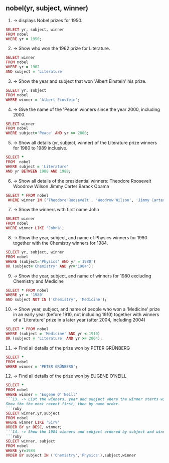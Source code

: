 ## nobel(yr, subject, winner)
1. -> displays Nobel prizes for 1950.
```ruby
SELECT yr, subject, winner
FROM nobel
WHERE yr = 1950;
```
2. -> Show who won the 1962 prize for Literature.
```ruby
SELECT winner
FROM nobel 
WHERE yr = 1962
AND subject = 'Literature'
```
3. -> Show the year and subject that won 'Albert Einstein' his prize.
```ruby
SELECT yr, subject
FROM nobel
WHERE winner = 'Albert Einstein';
```
4. -> Give the name of the 'Peace' winners since the year 2000, including 2000.
```ruby
SELECT winner 
FROM nobel
WHERE subject='Peace' AND yr >= 2000;
```
5. -> Show all details (yr, subject, winner) of the Literature prize winners for 1980 to 1989 inclusive.
```ruby
SELECT * 
FROM  nobel
WHERE subject = 'Literature'
AND yr BETWEEN 1980 AND 1989;
```
6. -> Show all details of the presidential winners:
Theodore Roosevelt
Woodrow Wilson
Jimmy Carter
Barack Obama
```ruby
SELECT * FROM nobel
 WHERE winner IN ('Theodore Roosevelt', 'Woodrow Wilson', 'Jimmy Carter', 'Barack Obama');
```
7. -> Show the winners with first name John
```ruby
SELECT winner 
FROM nobel 
WHERE winner LIKE 'John%';
```
8. -> Show the year, subject, and name of Physics winners for 1980 together with the Chemistry winners for 1984.
```ruby
SELECT yr, subject, winner 
FROM nobel
WHERE (subject='Physics' AND yr ='1980')
OR (subject='Chemistry' AND yr='1984');
```
9. -> Show the year, subject, and name of winners for 1980 excluding Chemistry and Medicine
```ruby
SELECT * FROM nobel
WHERE yr = '1980'
AND subject NOT IN ('Chemistry', 'Medicine');
```
10. -> Show year, subject, and name of people who won a 'Medicine' prize in an early year (before 1910, not including 1910) 
together with winners of a 'Literature' prize in a later year (after 2004, including 2004)
```ruby
SELECT * FROM nobel
WHERE (subject = 'Medicine' AND yr < 1910)
OR (subject = 'Literature' AND yr >= 2004);
```
11. -> Find all details of the prize won by PETER GRÜNBERG
```ruby
SELECT *
FROM nobel 
WHERE winner = 'PETER GRÜNBERG';
```
12. -> Find all details of the prize won by EUGENE O'NEILL
```ruby
SELECT *
FROM nobel
WHERE winner = 'Eugene O''Neill'
```13. -> List the winners, year and subject where the winner starts with Sir. 
Show the the most recent first, then by name order.
```ruby
SELECT winner,yr,subject
FROM nobel
WHERE winner LIKE 'Sir%'
ORDER BY yr DESC, winner;
```14. -> Show the 1984 winners and subject ordered by subject and winner name; but list Chemistry and Physics last.
```ruby
SELECT winner, subject
FROM nobel
WHERE yr=1984
ORDER BY subject IN ('Chemistry','Physics'),subject,winner
```

